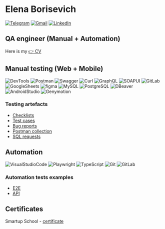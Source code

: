 # Elena Borisevich

[![Telegram](https://img.shields.io/badge/Telegram-1a3136?style=social&logo=Telegram)](https://t.me/elena_borisevich) 
[![Gmail](https://img.shields.io/badge/Gmail-1a3136?style=social&logo=Gmail)](mailto:elena_borisevich@smartup.ru) 
[![LinkedIn](https://img.shields.io/badge/LinkedIn-1a3136?style=social&logo=LinkedIn)](https://linkedin.com/in/elena-borisevich) 

## QA engineer (Manual + Automation)

Here is my [:point_right: CV](https://docs.google.com/document/d/1TRswzT_BINIDqzCVVOEv5BvEyljdcyHU/edit?usp=drive_link&ouid=101271340510760846502&rtpof=true&sd=true)


## Manual testing (Web + Mobile)

![DevTools](https://img.shields.io/badge/DevTools-122529?style=for-the-badge&logo=googlechrome)
![Postman](https://img.shields.io/badge/Postman-122529?style=for-the-badge&logo=Postman&logoColor=f76935)
![Swagger](https://img.shields.io/badge/Swagger-122529?style=for-the-badge&logo=Swagger)
![Curl](https://img.shields.io/badge/Curl-122529?style=for-the-badge&logo=Curl)
![GraphQL](https://img.shields.io/badge/GraphQL_Playground-122529?style=for-the-badge&logo=GraphQL&logoColor=d4088d)
![SOAPUI](https://img.shields.io/badge/SOAPUI-122529?style=for-the-badge&logo=soapui)
![GitLab](https://img.shields.io/badge/GitLab-122529?style=for-the-badge&logo=gitlab)
![GoogleSheets](https://img.shields.io/badge/GoogleSheets-122529?style=for-the-badge&logo=GoogleSheets)
![figma](https://img.shields.io/badge/figma-122529?style=for-the-badge&logo=figma)
![MySQL](https://img.shields.io/badge/MySQL-122529?style=for-the-badge&logo=MySQL)
![PostgreSQL](https://img.shields.io/badge/PostgreSQL-122529?style=for-the-badge&logo=PostgreSQL)
![DBeaver](https://img.shields.io/badge/DBeaver-122529?style=for-the-badge&logo=DBeaver)
![AndroidStudio](https://img.shields.io/badge/AndroidStudio-122529?style=for-the-badge&logo=AndroidStudio)
![Genymotion](https://img.shields.io/badge/Genymotion-122529?style=for-the-badge&logo=Genymotion)

### Testing artefacts

* [Checklists](https://docs.google.com/spreadsheets/d/1AYOJKaYNLzTTBRqsc-M7JI6okSRImAw_3M6uF517dKY/edit?gid=245225388#gid=245225388)
* [Test cases](https://docs.google.com/spreadsheets/d/1TaoCsQM-Lo-BLpCxg5_abQSzYc2jO7pF6FAzkaJgqDc/edit#gid=1064810504)
* [Bug reports](https://gitlab.com/elena.a.borisevich/elena.a.borisevich/-/issues)
* [Postman collection](https://gitlab.com)
* [SQL requests](https://gitlab.com)

## Automation

![VisualStudioCode](https://img.shields.io/badge/Visual%20Studio%20Code-122529?style=for-the-badge&logo=visual-studio-code)
![Playwright](https://img.shields.io/badge/Playwright-122529?style=for-the-badge&logo=Playwright)
![TypeScript](https://img.shields.io/badge/TypeScript-122529?style=for-the-badge&logo=TypeScript)
![Git](https://img.shields.io/badge/Git-122529?style=for-the-badge&logo=Git)
![GitLab](https://img.shields.io/badge/GitLab-122529?style=for-the-badge&logo=GitLab)

### Automation tests examples

* [E2E](https://gitlab.com)
* [API](https://gitlab.com)

## Certificates

Smartup School - [certificate](https://gitlab.com/assets/сертификат.png)
